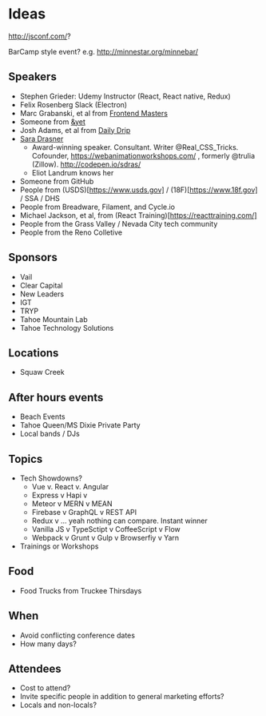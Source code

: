 # Ideas

http://jsconf.com/?

BarCamp style event? e.g. http://minnestar.org/minnebar/

## Speakers

- Stephen Grieder: Udemy Instructor (React, React native, Redux)
- Felix Rosenberg Slack (Electron)
- Marc Grabanski, et al from [Frontend Masters](https://frontendmasters.com/)
- Someone from [&yet](https://andyet.com/software/)
- Josh Adams, et al from [Daily Drip](https://www.dailydrip.com/)
- [Sara Drasner](https://twitter.com/sarah_edo)
  - Award-winning speaker. Consultant. Writer @Real_CSS_Tricks. Cofounder, https://webanimationworkshops.com/ , formerly @trulia (Zillow). http://codepen.io/sdras/
  - Eliot Landrum knows her
- Someone from GitHub
- People from (USDS)[https://www.usds.gov] / (18F)[https://www.18f.gov] / SSA / DHS
- People from Breadware, Filament, and Cycle.io
- Michael Jackson, et al, from (React Training)[https://reacttraining.com/]
- People from the Grass Valley / Nevada City tech community
- People from the Reno Colletive

## Sponsors

- Vail
- Clear Capital
- New Leaders
- IGT
- TRYP
- Tahoe Mountain Lab
- Tahoe Technology Solutions

## Locations

- Squaw Creek

## After hours events

- Beach Events
- Tahoe Queen/MS Dixie Private Party
- Local bands / DJs

## Topics

- Tech Showdowns?
  - Vue v. React v. Angular
  - Express v Hapi v
  - Meteor v MERN v MEAN
  - Firebase v GraphQL v REST API
  - Redux v ... yeah nothing can compare. Instant winner
  - Vanilla JS v TypeSctipt v CoffeeScript v Flow
  - Webpack v Grunt v Gulp v Browserfiy v Yarn
 - Trainings or Workshops

## Food

- Food Trucks from Truckee Thirsdays

## When

- Avoid conflicting conference dates
- How many days?

## Attendees

 - Cost to attend?
 - Invite specific people in addition to general marketing efforts?
 - Locals and non-locals?
